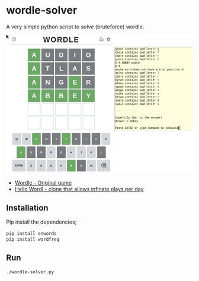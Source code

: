 # wordle-solver

A very simple python script to solve (bruteforce) wordle. 

![screenshot](screenshot.png)

* [Wordle - Original game](https://www.powerlanguage.co.uk/wordle/)
* [Hello Wordl - clone that allows infinate plays per day](http://foldr.moe/hello-wordl/)

## Installation

Pip install the dependencies;

    pip install enwords
    pip install wordfreq

## Run

    ./wordle-solver.py
